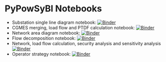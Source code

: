# PyPowSyBl Notebooks

- Substation single line diagram notebook: [![Binder](https://mybinder.org/badge_logo.svg)](https://mybinder.org/v2/gh/sabera92/Notebook/pypowsybl-notebooks-main?labpath=single_line_diagram.ipynb)
- CGMES merging, load flow and PTDF calculation notebook: [![Binder](https://mybinder.org/badge_logo.svg)](https://mybinder.org/v2/gh/sabera92/Notebook.git/main?labpath=cgmes.ipynb)
- Network area diagram notebook: [![Binder](https://mybinder.org/badge_logo.svg)](https://mybinder.org/v2/gh/sabera92/Notebook.git/main?labpath=network_area_diagram.ipynb)
- Flow decomposition notebook: [![Binder](https://mybinder.org/badge_logo.svg)](https://mybinder.org/v2/gh/sabera92/Notebook.git/main?labpath=flow_decomposition_visualization_demo.ipynb)
- Network, load flow calculation, security analysis and sensitivity analysis [![Binder](https://mybinder.org/badge_logo.svg)](https://mybinder.org/v2/gh/sabera92/Notebook.git/main?labpath=pypowsybl_lf_security_sensitivity_analysis.ipynb)
- Operator strategy notebook: [![Binder](https://mybinder.org/badge_logo.svg)](https://mybinder.org/v2/gh/sabera92/Notebook.git/main?labpath=operator_strategy.ipynb)
